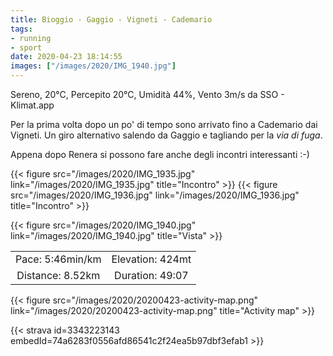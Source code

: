 ```yaml
---
title: Bioggio - Gaggio - Vigneti - Cademario
tags:
- running
- sport
date: 2020-04-23 18:14:55
images: ["/images/2020/IMG_1940.jpg"]
---
```


Sereno, 20°C, Percepito 20°C, Umidità 44%, Vento 3m/s da SSO - Klimat.app

Per la prima volta dopo un po' di tempo sono arrivato fino a Cademario dai Vigneti. Un giro alternativo salendo da Gaggio e tagliando per la _via di fuga_.

Appena dopo Renera si possono fare anche degli incontri interessanti :-)

{{< figure src="/images/2020/IMG_1935.jpg" link="/images/2020/IMG_1935.jpg" title="Incontro" >}}
{{< figure src="/images/2020/IMG_1936.jpg" link="/images/2020/IMG_1936.jpg" title="Incontro" >}}


{{< figure src="/images/2020/IMG_1940.jpg" link="/images/2020/IMG_1940.jpg" title="Vista" >}}

| | |
| :-: | :-: |
| Pace: 5:46min/km | Elevation: 424mt |
| Distance: 8.52km | Duration: 49:07 |



{{< figure src="/images/2020/20200423-activity-map.png" link="/images/2020/20200423-activity-map.png" title="Activity map" >}}


{{< strava id=3343223143 embedId=74a6283f0556afd86541c2f24ea5b97dbf3efab1 >}}
